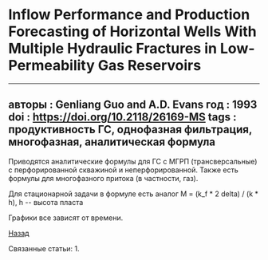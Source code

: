# Inflow Performance and Production Forecasting of Horizontal Wells With Multiple Hydraulic Fractures in Low-Permeability Gas Reservoirs

---
авторы  : Genliang Guo and A.D. Evans
год     : 1993
doi     : https://doi.org/10.2118/26169-MS
tags    : продуктивность ГС, однофазная фильтрация, многофазная, аналитическая формула
--- 

Приводятся аналитические формулы для ГС с МГРП (трансверсальные) с перфорированной скважиной и неперфорированной.
Также есть формулы для многофазного притока (в частности, газ).

Для стационарной задачи в формуле есть аналог M = (k_f * 2 delta) / (k * h), h -- высота пласта

Графики все зависят от времени. 

[Назад](mshfhw_productivity)

Связанные статьи:
1. 


